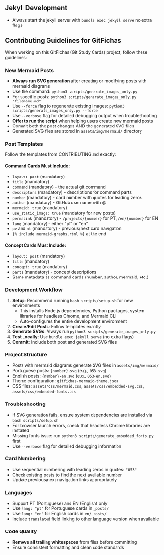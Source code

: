## Jekyll Development
- Always start the jekyll server with `bundle exec jekyll serve` no extra flags.

## Contributing Guidelines for GitFichas
When working on this GitFichas (Git Study Cards) project, follow these guidelines:

### New Mermaid Posts
- **Always run SVG generation** after creating or modifying posts with mermaid diagrams
- Use the command: `python3 scripts/generate_images_only.py`
- For specific posts: `python3 scripts/generate_images_only.py "filename.md"`
- Use `--force` flag to regenerate existing images: `python3 scripts/generate_images_only.py --force`
- Use `--verbose` flag for detailed debugging output when troubleshooting
- **Offer to run the script** when helping users create new mermaid posts
- Commit both the post changes AND the generated SVG files
- Generated SVG files are stored in `assets/img/mermaid/` directory

### Post Templates
Follow the templates from CONTRIBUTING.md exactly:

#### Command Cards Must Include:
- `layout: post` (mandatory)
- `title` (mandatory)
- `command` (mandatory) - the actual git command
- `descriptors` (mandatory) - descriptions for command parts
- `number` (mandatory) - card number with quotes for leading zeros
- `author` (mandatory) - GitHub username with @
- `mermaid: true` (mandatory)
- `use_static_image: true` (mandatory for new posts)
- `permalink` (mandatory) - `/projects/{number}` for PT, `/en/{number}` for EN
- `lang` (mandatory) - either "pt" or "en"
- `pv` and `nt` (mandatory) - previous/next card navigation
- `{% include mermaid-graphs.html %}` at the end

#### Concept Cards Must Include:
- `layout: post` (mandatory)
- `title` (mandatory)
- `concept: true` (mandatory)
- `parts` (mandatory) - concept descriptions
- Same metadata as command cards (number, author, mermaid, etc.)

### Development Workflow
1. **Setup**: Recommend running `bash scripts/setup.sh` for new environments
   - This installs Node.js dependencies, Python packages, system libraries for headless Chrome, and Mermaid CLI
   - Auto-configures the entire development environment
2. **Create/Edit Posts**: Follow templates exactly
3. **Generate SVGs**: Always run `python3 scripts/generate_images_only.py`
4. **Test Locally**: Use `bundle exec jekyll serve` (no extra flags)
5. **Commit**: Include both post and generated SVG files

### Project Structure
- Posts with mermaid diagrams generate SVG files in `assets/img/mermaid/`
- Portuguese posts: `{number}.svg` (e.g., `053.svg`)
- English posts: `{number}-en.svg` (e.g., `053-en.svg`)
- Theme configuration: `gitfichas-mermaid-theme.json`
- CSS files: `assets/css/mermaid.css`, `assets/css/embedded-svg.css`, `assets/css/embedded-fonts.css`

### Troubleshooting
- If SVG generation fails, ensure system dependencies are installed via `bash scripts/setup.sh`
- For browser launch errors, check that headless Chrome libraries are installed
- Missing fonts issue: run `python3 scripts/generate_embedded_fonts.py` first
- Use `--verbose` flag for detailed debugging information

### Card Numbering
- Use sequential numbering with leading zeros in quotes: `"053"`
- Check existing posts to find the next available number
- Update previous/next navigation links appropriately

### Languages
- Support PT (Portuguese) and EN (English) only
- Use `lang: "pt"` for Portuguese cards in `_posts/`
- Use `lang: "en"` for English cards in `en/_posts/`
- Include `translated` field linking to other language version when available

### Code Quality
- **Remove all trailing whitespaces** from files before committing
- Ensure consistent formatting and clean code standards
